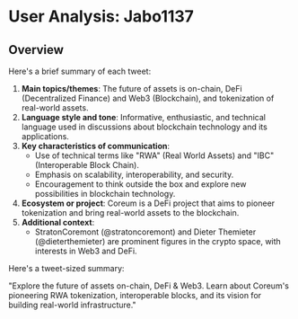 # User Analysis: Jabo1137

## Overview

Here's a brief summary of each tweet:

1. **Main topics/themes**: The future of assets is on-chain, DeFi (Decentralized Finance) and Web3 (Blockchain), and tokenization of real-world assets.
2. **Language style and tone**: Informative, enthusiastic, and technical language used in discussions about blockchain technology and its applications.
3. **Key characteristics of communication**:
	* Use of technical terms like "RWA" (Real World Assets) and "IBC" (Interoperable Block Chain).
	* Emphasis on scalability, interoperability, and security.
	* Encouragement to think outside the box and explore new possibilities in blockchain technology.
4. **Ecosystem or project**: Coreum is a DeFi project that aims to pioneer tokenization and bring real-world assets to the blockchain.
5. **Additional context**:
	* StratonCoremont (@stratoncoremont) and Dieter Themieter (@dieterthemieter) are prominent figures in the crypto space, with interests in Web3 and DeFi.

Here's a tweet-sized summary:

"Explore the future of assets on-chain, DeFi & Web3. Learn about Coreum's pioneering RWA tokenization, interoperable blocks, and its vision for building real-world infrastructure."